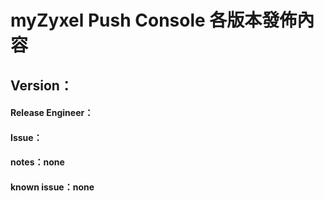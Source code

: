 # myZyxel Push Console 各版本發佈內容

## Version：

#### Release Engineer：

#### Issue：

#### notes：none

#### known issue：none
